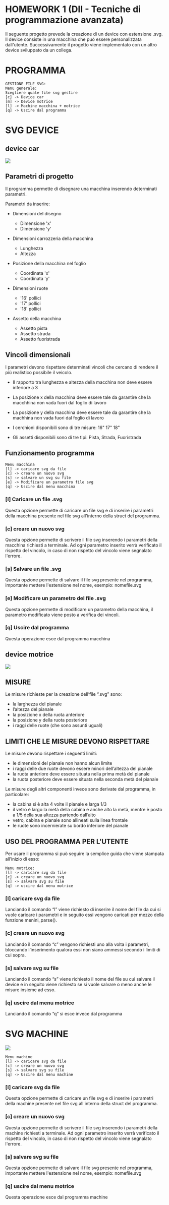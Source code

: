 # HOMEWORK 1 (DII - Tecniche di programmazione avanzata)

Il seguente progetto prevede la creazione di un device con estensione .svg. Il device consiste in una macchina che può essere personalizzata dall'utente. Successivamente il progetto viene implementato con un altro device sviluppato da un collega.
 
# PROGRAMMA

~~~
GESTIONE FILE SVG:
Menu generale:
Scegliere quale file svg gestire
[c] -> Device car
[m] -> Device motrice
[l] -> Machine macchina + motrice
[q] -> Uscire dal programma
~~~
# SVG DEVICE

## device car

![](output/macchina_quotata.svg)

## Parametri di progetto

Il programma permette di disegnare una macchina inserendo determinati parametri.

Parametri da inserire:

- Dimensioni del disegno
    - Dimensione 'x'
    - Dimensione 'y'

- Dimensioni carrozzeria della macchina
    - Lunghezza
    - Altezza

- Posizione della macchina nel foglio
    - Coordinata 'x'
    - Coordinata 'y'

- Dimensioni ruote
    - '16' pollici
    - '17' pollici
    - '18' pollici

- Assetto della macchina
    - Assetto pista
    - Assetto strada
    - Assetto fuoristrada

## Vincoli dimensionali

I parametri devono rispettare determinati vincoli che cercano di rendere il più realistico possibile il veicolo.

- Il rapporto tra lunghezza e altezza della macchina non deve essere inferiore a 3

- La posizione x della macchina deve essere tale da garantire che la macchhina non vada fuori dal foglio di lavoro

- La posizione y della macchina deve essere tale da garantire che la machhina non vada fuori dal foglio di lavoro

- I cerchioni disponibili sono di tre misure: 16" 17" 18"

- Gli assetti disponibili sono di tre tipi: Pista, Strada, Fuoristrada

## Funzionamento programma

~~~
Menu macchina
[l] -> caricare svg da file
[c] -> creare un nuovo svg
[s] -> salvare un svg su file
[e] -> Modificare un parametro file svg
[q] -> Uscire dal menu macchina
~~~

### [l] Caricare un file .svg

Questa opzione permette di caricare un file svg e di inserire i parametri della macchina presente nel file svg all'interno della struct del programma.

### [c] creare un nuovo svg

Questa opzione permette di scrivere il file svg inserendo i parametri della macchina richiesti a terminale. Ad ogni parametro inserito verrà verificato il rispetto del vincolo, in caso di non rispetto del vincolo viene segnalato l'errore.

### [s] Salvare un file .svg

Questa opzione permette di salvare il file svg presente nel programma, importante mettere l'estensione nel nome, esempio: nomefile.svg

### [e] Modificare un parametro del file .svg

Questa opzione permette di modificare un parametro della macchina, il parametro modificato viene posto a verifica dei vincoli.

### [q] Uscire dal programma

Questa operazione esce dal programma macchina

## device motrice

![](output/motrice.svg)

## MISURE
Le misure richieste per la creazione dell’file “.svg” sono:
- la larghezza del pianale
- l’altezza del pianale
- la posizione x della ruota anteriore
- la posizione y della ruota posteriore
- i raggi delle ruote (che sono assunti uguali)


## LIMITI CHE LE MISURE DEVONO RISPETTARE
Le misure devono rispettare i seguenti limiti:
- le dimensioni del pianale non hanno alcun limite
- i raggi delle due ruote devono essere minori dell’altezza del pianale
- la ruota anteriore deve essere situata nella prima metà del pianale
- la ruota posteriore deve essere situata nella seconda metà del pianale


Le misure degli altri componenti invece sono derivate dal programma, in particolare:
- la cabina si è alta 4 volte il pianale e larga 1/3
- il vetro è largo la metà della cabina e anche alto la metà, mentre è posto a 1/5 della sua altezza partendo dall’alto
- vetro, cabina e pianale sono allineati sulla linea frontale
- le ruote sono incernierate su bordo inferiore del pianale


## USO DEL PROGRAMMA PER L’UTENTE
Per usare il programma si può seguire la semplice guida che viene stampata all’inizio di esso:


~~~
Menu motrice:
[l] -> caricare svg da file
[c] -> creare un nuovo svg
[s] -> salvare svg su file
[q] -> uscire dal menu motrice
~~~

### [l] caricare svg da file
Lanciando il comando “l” viene richiesto di inserire il nome del file da cui si vuole caricare i parametri e in seguito essi vengono caricati per mezzo della funzione menini_parse().

### [c] creare un nuovo svg
Lanciando il comando “c” vengono richiesti uno alla volta i parametri, bloccando l’inserimento qualora essi non siano ammessi secondo i limiti di cui sopra.

### [s] salvare svg su file
Lanciando il comando “s” viene richiesto il nome del file su cui salvare il device e in seguito viene richiesto se si vuole salvare o meno anche le misure insieme ad esso.

### [q] uscire dal menu motrice
Lanciando il comando “q” si esce invece dal programma

# SVG MACHINE

![](output/machine.svg)
 
~~~
Menu machine
[l] -> caricare svg da file
[c] -> creare un nuovo svg
[s] -> salvare svg su file
[q] -> Uscire dal menu machine
~~~

### [l] caricare svg da file
Questa opzione permette di caricare un file svg e di inserire i parametri della machine presente nel file svg all'interno della struct del programma.

### [c] creare un nuovo svg
Questa opzione permette di scrivere il file svg inserendo i parametri della machine richiesti a terminale. Ad ogni parametro inserito verrà verificato il rispetto del vincolo, in caso di non rispetto del vincolo viene segnalato l'errore.

### [s] salvare svg su file
Questa opzione permette di salvare il file svg presente nel programma, importante mettere l'estensione nel nome, esempio: nomefile.svg

### [q] uscire dal menu motrice
Questa operazione esce dal programma machine